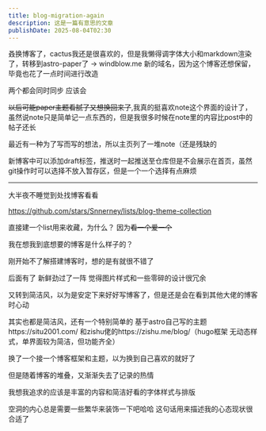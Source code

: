 ```yaml
---
title: blog-migration-again
description: 这是一篇有意思的文章
publishDate: 2025-08-04T02:30
---
```

叒换博客了，cactus我还是很喜欢的，但是我懒得调字体大小和markdown渲染了，转移到astro-paper了 -> windblow.me
新的域名，因为这个博客还想保留，毕竟也花了一点时间进行改造

两个都会同时同步 应该会

~~以后可能paper主题看腻了又想换回来了~~,我真的挺喜欢note这个界面的设计了，虽然说note只是简单记一点东西的，但是我很多时候在note里的内容比post中的帖子还长

最近有一种为了写而写的想法，所以主页列了一堆note（还是残缺的

新博客中可以添加draft标签，推送时一起推送至仓库但是不会展示在首页，虽然git操作时可以选择不放入暂存区，但是一个一个选择有点麻烦

---
大半夜不睡觉到处找博客看看

https://github.com/stars/Snnerney/lists/blog-theme-collection

直接建一个list用来收藏，为什么？ 因为~~看一个爱一个~~

我在想我到底想要的博客是什么样子的？

刚开始不了解搭建博客时，想的是有就很不错了

后面有了 新鲜劲过了一阵 觉得图片样式和一些零碎的设计很冗余

又转到简洁风，以为是安定下来好好写博客了，但是还是会在看到其他大佬的博客时心动

其实也都是简洁风，还有一个特别简单的 基于astro自己写的主题https://situ2001.com/ 和zishu佬的https://zishu.me/blog/（hugo框架 无动态样式，单界面较为简洁，但功能齐全）

换了一个接一个博客框架和主题，以为换到自己喜欢的就好了

但是随着博客的堆叠，又渐渐失去了记录的热情

我想我追求的应该是丰富的内容和简洁好看的字体样式与排版

空洞的内心总是需要一些繁华来装饰一下吧哈哈 这句话用来描述我的心态现状很合适了


